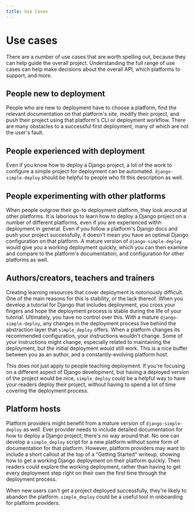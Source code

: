 ```yaml
---
title: Use Cases
---
```


# Use cases

There are a number of use cases that are worth spelling out, because they can help guide the overall project. Understanding the full range of use cases can help make decisions about the overall API, which platforms to support, and more.

## People new to deployment

People who are new to deployment have to choose a platform, find the relevant documentation on that platform's site, modify their project, and push their project using that platform's CLI or deployment workflow. There are many obstacles to a successful first deployment, many of which are not the user's fault.

## People experienced with deployment

Even if you know how to deploy a Django project, a lot of the work to configure a simple project for deployment can be automated. `django-simple-deploy` should be helpful to people who fit this description as well.

## People experimenting with other platforms

When people outgrow their go-to deployment platform, they look around at other platforms. It is laborious to learn how to deploy a Django project on a number of different platforms, even if you are experienced withh deployment in general. Even if you follow a platform's Django docs and push your project successfully, it doesn't mean you have an optimal Django configuration on that platform. A mature version of `django-simple-deploy` would give you a working deployment quickly, which you can then examine and compare to the platform's documentation, and configuration for other platforms as well.

## Authors/creators, teachers and trainers

Creating learning resources that cover deployment is notoriously difficult. One of the main reasons for this is stability, or the lack thereof. When you develop a tutorial for Django that includes deployment, you cross your fingers and hope the deployment process is stable during the life of your tutorial. Ultimately, you have no control over this. With a mature `django-simple-deploy`, any changes in the deployment process live behind the abstraction layer that `simple_deploy` offers. When a platform changes its recommended configuration, your instructions wouldn't change. Some of your instructions might change, especially related to maintaining the deployment, but the initial deployment would still work. This is a nice buffer between you as an author, and a constantly-evolving platform host.

This does not just apply to people teaching deployment. If you're focusing on a different aspect of Django development, but having a deployed version of the project would be nice, `simple_deploy` could be a helpful way to have your readers deploy their project, without having to spend a lot of time covering the deployment process.

## Platform hosts

Platform providers might benefit from a mature version of `django-simple-deploy` as well. Ever provider needs to include detailed documentation for how to deploy a Django project; there's no way around that. No one can develop a `simple_deploy` script for a new platform without some form of documentation for that platform. However, platform providers may want to include a short callout at the top of a "Getting Started" writeup, showing how to get a working Django deployment on their platform quickly. Then readers could explore the working deployment, rather than having to get every deployment step right on their own the first time through the deployment process.

When new users can't get a project deployed successfully, they're likely to abandon the platform. `simple_deploy` could be a useful tool in onboarding for platform providers.